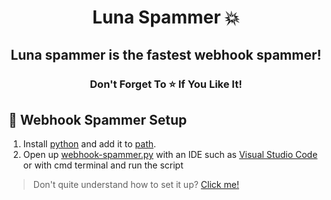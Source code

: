 <h1 align="center">
   Luna Spammer 💥
</h1>

<h2 align="center">
  Luna spammer is the fastest webhook spammer!
</h2>

<h3 align="center">
Don't Forget To ⭐ If You Like It!
</h3>


## <a id="setup"></a> 🔨 Webhook Spammer Setup

1. Install [python](https://www.python.org/) and add it to [path](https://datatofish.com/add-python-to-windows-path/).
2. Open up [webhook-spammer.py](https://github.com/Smug246/Luna-WebhookSpammer/blob/main/webhook-spammer.py) with an IDE such as [Visual Studio Code](https://code.visualstudio.com/download) or with cmd terminal and run the script

> Don't quite understand how to set it up? [Click me!](https://discord.gg/PskF2YeXnd)



